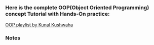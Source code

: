 ### Here is the complete OOP(Object Oriented Programming) concept Tutorial with Hands-On practice:


[OOP playlist by Kunal Kushwaha](https://www.youtube.com/watch?v=BSVKUk58K6U&list=PL9gnSGHSqcno1G3XjUbwzXHL8_EttOuKk)

### Notes
